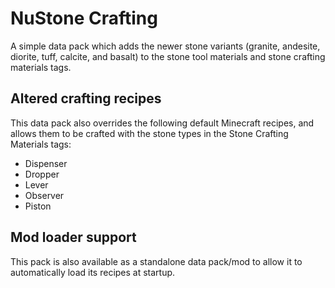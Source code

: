 # NuStone Crafting

A simple data pack which adds the newer stone variants (granite, andesite, diorite, tuff, calcite, and basalt) to the stone tool materials and stone crafting materials tags.

## Altered crafting recipes

This data pack also overrides the following default Minecraft recipes, and allows them to be crafted with the stone types in the Stone Crafting Materials tags:

- Dispenser
- Dropper
- Lever
- Observer
- Piston

## Mod loader support

This pack is also available as a standalone data pack/mod to allow it to automatically load its recipes at startup.
